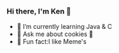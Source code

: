 ### Hi there, I'm Ken 👋




- 🌱 I’m currently learning Java & C
- 💬 Ask me about cookies 🍪
- 🐸 Fun fact:I like Meme's 

